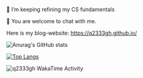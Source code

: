 🌱 I’m keeping refining my CS fundamentals  

💬 You are welcome to chat with me.  

Here is my blog-website: https://q2333gh.github.io/  

![Anurag's GitHub stats](https://github-readme-stats.vercel.app/api?username=q2333gh&count_private=true)

[![Top Langs](https://github-readme-stats.vercel.app/api/top-langs/?username=q2333gh&layout=compact)](https://github.com/q2333gh/github-readme-stats)


<img
  src="https://github.com/q2333gh/q2333gh/blob/master/images/stat.svg"
  alt="q2333gh WakaTime Activity"
/>
